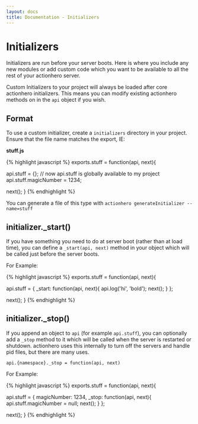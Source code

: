 ```yaml
---
layout: docs
title: Documentation - Initializers
---
```


# Initializers

Initializers are run before your server boots.  Here is where you include any new modules or add custom code which you want to be available to all the rest of your actionhero server.

Custom Initializers to your project will always be loaded after core actionhero initializers.  This means you can modify existing actionhero methods on in the `api` object if you wish.

## Format

To use a custom initializer, create a `initializers` directory in your project.  Ensure that the file name matches the export, IE:

**stuff.js**

{% highlight javascript %}
exports.stuff = function(api, next){

  api.stuff = {}; // now api.stuff is globally available to my project
  api.stuff.magicNumber = 1234;

  next();
}
{% endhighlight %}

You can generate a file of this type with `actionhero generateInitializer --name=stuff`

## initializer._start()

If you have something you need to do at server boot (rather than at load time), you can define a `_start(api, next)` method in your object which will be called just before the server boots.

For Example:

{% highlight javascript %}
exports.stuff = function(api, next){

  api.stuff = {
    _start: function(api, next){ api.log('hi', 'bold'); next(); }
  };

  next();
}
{% endhighlight %}

## initializer._stop()

If you append an object to `api` (for example `api.stuff`), you can optionally add a `_stop` method to it which will be called when the server is restarted or shutdown.  actionhero uses this internally to turn off the servers and handle pid files, but there are many uses.

`api.{namespace}._stop = function(api, next)`

For Example:

{% highlight javascript %}
exports.stuff = function(api, next){

  api.stuff = {
    magicNumber: 1234,
    _stop: function(api, next){ api.stuff.magicNumber = null; next(); }
  };

  next();
}
{% endhighlight %}
